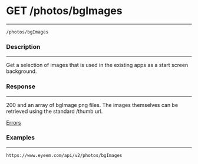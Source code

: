 # GET /photos/bgImages       
***
`/photos/bgImages`

### Description
***
Get a selection of images that is used in the existing apps as a start screen background.


### Response
***


200 and an array of bgImage png files. The images themselves can be retrieved using the standard /thumb url. 

[Errors](https://github.com/eyeem/API/blob/master/resources/errors.md)

### Examples
***

`https://www.eyeem.com/api/v2/photos/bgImages`

 